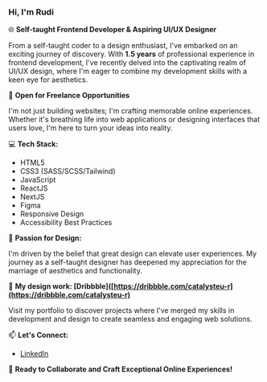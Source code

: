 ### Hi, I'm Rudi 

🌐 **Self-taught Frontend Developer & Aspiring UI/UX Designer**

From a self-taught coder to a design enthusiast, I've embarked on an exciting journey of discovery. With **1.5 years** of professional experience in frontend development, I've recently delved into the captivating realm of UI/UX design, where I'm eager to combine my development skills with a keen eye for aesthetics.

💼 **Open for Freelance Opportunities**

I'm not just building websites; I'm crafting memorable online experiences. Whether it's breathing life into web applications or designing interfaces that users love, I'm here to turn your ideas into reality.

💻 **Tech Stack:**

- HTML5
- CSS3 (SASS/SCSS/Tailwind)
- JavaScript
- ReactJS
- NextJS
- Figma
- Responsive Design
- Accessibility Best Practices

🎨 **Passion for Design:**

I'm driven by the belief that great design can elevate user experiences. My journey as a self-taught designer has deepened my appreciation for the marriage of aesthetics and functionality.

🌟 **My design work: [Dribbble]([https://dribbble.com/catalysteu-r](https://dribbble.com/catalysteu-r)**

Visit my portfolio to discover projects where I've merged my skills in development and design to create seamless and engaging web solutions.

📫 **Let's Connect:**

- [LinkedIn](https://www.linkedin.com/in/rudvl/)

🚀 **Ready to Collaborate and Craft Exceptional Online Experiences!**
